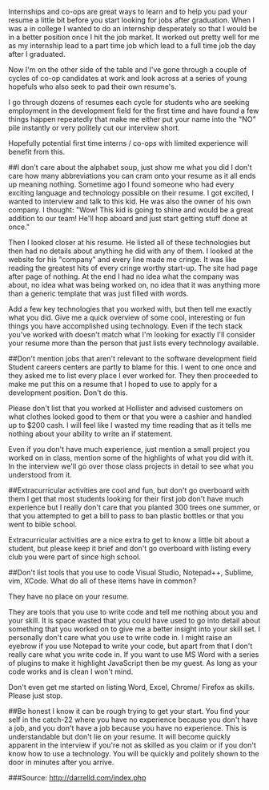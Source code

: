 Internships and co-ops are great ways to learn and to help you pad your resume a little bit before you start looking for jobs after graduation. When I was a in college I wanted to do an internship desperately so that I would be in a better position once I hit the job market. It worked out pretty well for me as my internship lead to a part time job which lead to a full time job the day after I graduated.

Now I'm on the other side of the table and I've gone through a couple of cycles of co-op candidates at work and look across at a series of young hopefuls who also seek to pad their own resume's.

I go through dozens of resumes each cycle for students who are seeking employment in the development field for the first time and have found a few things happen repeatedly that make me either put your name into the "NO" pile instantly or very politely cut our interview short.

Hopefully potential first time interns / co-ops with limited experience will benefit from this.

##I don't care about the alphabet soup, just show me what you did
I don't care how many abbreviations you can cram onto your resume as it all ends up meaning nothing. Sometime ago I found someone who had every exciting language and technology possible on their resume. I got excited, I wanted to interview and talk to this kid. He was also the owner of his own company. I thought: "Wow! This kid is going to shine and would be a great addition to our team! He'll hop aboard and just start getting stuff done at once."

Then I looked closer at his resume. He listed all of these technologies but then had no details about anything he did with any of them. I looked at the website for his "company" and every line made me cringe. It was like reading the greatest hits of every cringe worthy start-up. The site had page after page of nothing. At the end I had no idea what the company was about, no idea what was being worked on, no idea that it was anything more than a generic template that was just filled with words.

Add a few key technologies that you worked with, but then tell me exactly what you did. Give me a quick overview of some cool, interesting or fun things you have accomplished using technology. Even if the tech stack you've worked with doesn't match what I'm looking for exactly I'll consider your resume more than the person that just lists every technology available.

##Don't mention jobs that aren't relevant to the software development field
Student careers centers are partly to blame for this. I went to one once and they asked me to list every place I ever worked for. They then proceeded to make me put this on a resume that I hoped to use to apply for a development position. Don't do this.

Please don't list that you worked at Hollister and advised customers on what clothes looked good to them or that you were a cashier and handled up to $200 cash. I will feel like I wasted my time reading that as it tells me nothing about your ability to write an if statement.

Even if you don't have much experience, just mention a small project you worked on in class, mention some of the highlights of what you did with it. In the interview we'll go over those class projects in detail to see what you understood from it.

##Extracurricular activities are cool and fun, but don't go overboard with them
I get that most students looking for their first job don't have much experience but I really don't care that you planted 300 trees one summer, or that you attempted to get a bill to pass to ban plastic bottles or that you went to bible school.

Extracurricular activities are a nice extra to get to know a little bit about a student, but please keep it brief and don't go overboard with listing every club you were part of since high school.

##Don't list tools that you use to code
Visual Studio, Notepad++, Sublime, vim, XCode. What do all of these items have in common?

They have no place on your resume.

They are tools that you use to write code and tell me nothing about you and your skill. It is space wasted that you could have used to go into detail about something that you worked on to give me a better insight into your skill set. I personally don't care what you use to write code in. I might raise an eyebrow if you use Notepad to write your code, but apart from that I don't really care what you write code in. If you want to use MS Word with a series of plugins to make it highlight JavaScript then be my guest. As long as your code works and is clean I won't mind.

Don't even get me started on listing Word, Excel, Chrome/ Firefox as skills. Please just stop.

##Be honest
I know it can be rough trying to get your start. You find your self in the catch-22 where you have no experience because you don't have a job, and you don't have a job because you have no experience. This is understandable but don't lie on your resume. It will become quickly apparent in the interview if you're not as skilled as you claim or if you don't know how to use a technology. You will be quickly and politely shown to the door in minutes after you arrive.

###Source: http://darrelld.com/index.php
